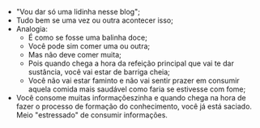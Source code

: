 - "Vou dar só uma lidinha nesse blog";
- Tudo bem se uma vez ou outra acontecer isso;
- Analogia:
	- É como se fosse uma balinha doce;
	- Você pode sim comer uma ou outra;
	- Mas não deve comer muita;
	- Pois quando chega a hora da refeição principal que vai te dar sustância, você vai estar de barriga cheia;
	- Você não vai estar faminto e não vai sentir prazer em consumir aquela comida mais saudável como faria se estivesse com fome;
- Você consome muitas informaçõeszinha e quando chega na hora de fazer o processo de formação do conhecimento, você já está saciado. Meio "estressado" de consumir informações.
